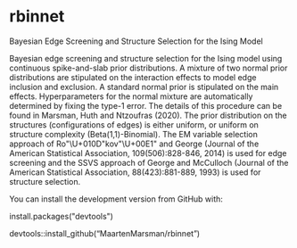 # rbinnet
Bayesian Edge Screening and Structure Selection for the Ising Model

Bayesian edge screening and structure selection for the Ising 
model using continuous spike-and-slab prior distributions. A mixture of 
two normal prior distributions are stipulated on the interaction effects to
model edge inclusion and exclusion. A standard normal prior is stipulated 
on the main effects. Hyperparameters for the normal mixture are 
automatically determined by fixing the type-1 error. The details of this 
procedure can be found in Marsman, Huth and Ntzoufras (2020). The prior 
distribution on the structures (configurations of edges) is either uniform,
or uniform on structure complexity (Beta(1,1)-Binomial). The EM variable 
selection approach of Ro"\U+010D"kov"\U+00E1" and George (Journal of the 
American Statistical Association, 109(506):828-846, 2014) is used for edge 
screening and the SSVS approach of George and McCulloch (Journal of the 
American Statistical Association, 88(423):881-889, 1993) is used for 
structure selection.


You can install the development version from GitHub with:

install.packages("devtools")

devtools::install_github(“MaartenMarsman/rbinnet”)

